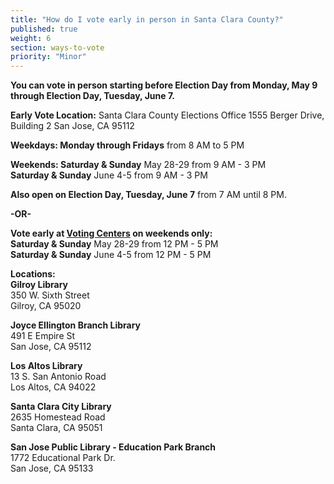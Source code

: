 ```yaml
---
title: "How do I vote early in person in Santa Clara County?"
published: true
weight: 6
section: ways-to-vote
priority: "Minor"
---
```


**You can vote in person starting before Election Day from Monday, May 9 through Election Day, Tuesday, June 7.**  

**Early Vote Location:** Santa Clara County Elections Office 1555 Berger Drive, Building 2  San Jose, CA 95112  

**Weekdays: Monday through Fridays** from 8 AM to 5 PM  

**Weekends: Saturday & Sunday** May 28-29 from 9 AM - 3 PM  
            **Saturday & Sunday** June 4-5 from 9 AM - 3 PM  

**Also open on Election Day, Tuesday, June 7** from 7 AM until 8 PM.  

**-OR-**  

**Vote early at [Voting Centers](https://www.sccgov.org/sites/rov/VBM/Pages/VoteEarly.aspx) on weekends only:**  
  **Saturday & Sunday** May 28-29 from 12 PM - 5 PM  
  **Saturday & Sunday** June 4-5 from 12 PM - 5 PM  

**Locations:**  
  **Gilroy Library**  
  350 W. Sixth Street  
  Gilroy, CA 95020​  
  
  **Joyce Ellington Branch Library**  
  491 E Empire St  
  San Jose, CA 95112  

  **Los Altos Library**  
  13 S. San Antonio Road  
  Los Altos, CA 94022  

  **Santa Clara City Library**  
  2635 Homestead Road  
  Santa Clara, CA 95051  

  **San Jose Public Library - Education Park Branch**  
  1772 Educational Park Dr.  
  San Jose, CA 95133  
